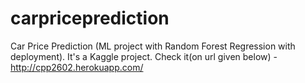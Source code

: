 # carpriceprediction
Car Price Prediction (ML project with Random Forest Regression with deployment).
It's a Kaggle project.
Check it(on url given below) - http://cpp2602.herokuapp.com/
